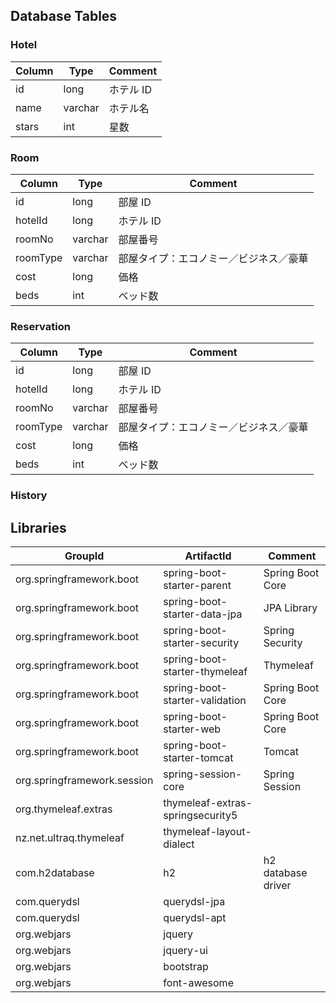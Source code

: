 ## Database Tables

### Hotel

| Column | Type    | Comment   |
| ------ | ------- | --------- |
| id     | long    | ホテル ID |
| name   | varchar | ホテル名  |
| stars  | int     | 星数      |

### Room

| Column   | Type    | Comment                                |
| -------- | ------- | -------------------------------------- |
| id       | long    | 部屋 ID                                |
| hotelId  | long    | ホテル ID                              |
| roomNo   | varchar | 部屋番号                               |
| roomType | varchar | 部屋タイプ：エコノミー／ビジネス／豪華 |
| cost     | long    | 価格                                   |
| beds     | int     | ベッド数                               |

### Reservation

| Column   | Type    | Comment                                |
| -------- | ------- | -------------------------------------- |
| id       | long    | 部屋 ID                                |
| hotelId  | long    | ホテル ID                              |
| roomNo   | varchar | 部屋番号                               |
| roomType | varchar | 部屋タイプ：エコノミー／ビジネス／豪華 |
| cost     | long    | 価格                                   |
| beds     | int     | ベッド数                               |

### History

## Libraries

| GroupId                     | ArtifactId                       | Comment            |
| --------------------------- | -------------------------------- | ------------------ |
| org.springframework.boot    | spring-boot-starter-parent       | Spring Boot Core   |
| org.springframework.boot    | spring-boot-starter-data-jpa     | JPA Library        |
| org.springframework.boot    | spring-boot-starter-security     | Spring Security    |
| org.springframework.boot    | spring-boot-starter-thymeleaf    | Thymeleaf          |
| org.springframework.boot    | spring-boot-starter-validation   | Spring Boot Core   |
| org.springframework.boot    | spring-boot-starter-web          | Spring Boot Core   |
| org.springframework.boot    | spring-boot-starter-tomcat       | Tomcat             |
| org.springframework.session | spring-session-core              | Spring Session     |
| org.thymeleaf.extras        | thymeleaf-extras-springsecurity5 |
| nz.net.ultraq.thymeleaf     | thymeleaf-layout-dialect         |
| com.h2database              | h2                               | h2 database driver |
| com.querydsl                | querydsl-jpa                     |
| com.querydsl                | querydsl-apt                     |
| org.webjars                 | jquery                           |
| org.webjars                 | jquery-ui                        |
| org.webjars                 | bootstrap                        |
| org.webjars                 | font-awesome                     |
